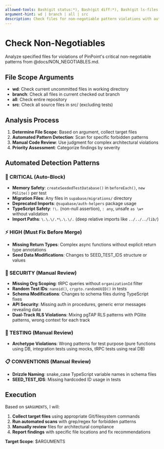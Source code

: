 ```yaml
---
allowed-tools: Bash(git status:*), Bash(git diff:*), Bash(git ls-files:*), Glob, Grep, Read
argument-hint: wd | branch | all | src
description: Check files for non-negotiable pattern violations with automated detection
---
```


# Check Non-Negotiables

Analyze specified files for violations of PinPoint's critical non-negotiable patterns from @docs/NON_NEGOTIABLES.md.

## File Scope Arguments

- **wd**: Check current uncommitted files in working directory
- **branch**: Check all files in current checked out branch
- **all**: Check entire repository
- **src**: Check all source files in src/ (excluding tests)

## Analysis Process

1. **Determine File Scope**: Based on argument, collect target files
2. **Automated Pattern Detection**: Scan for specific forbidden patterns
3. **Manual Code Review**: Use judgment for complex architectural violations
4. **Priority Assessment**: Categorize findings by severity

## Automated Detection Patterns

### 🚨 CRITICAL (Auto-Block)

- **Memory Safety**: `createSeededTestDatabase()` in `beforeEach()`, `new PGlite()` per test
- **Migration Files**: Any files in `supabase/migrations/` directory
- **Deprecated Imports**: `@supabase/auth-helpers` package usage
- **TypeScript Safety**: `!\.` (non-null assertion), `: any`, unsafe `as \w+` without validation
- **Import Paths**: `\.\.\/.*\.\.\/.` (deep relative imports like `../../../lib/`)

### ⚡ HIGH (Must Fix Before Merge)

- **Missing Return Types**: Complex async functions without explicit return type annotations
- **Seed Data Modifications**: Changes to SEED_TEST_IDS structure or values

### 🔐 SECURITY (Manual Review)

- **Missing Org Scoping**: tRPC queries without `organizationId` filter
- **Random Test IDs**: `nanoid()`, `crypto.randomUUID()` in tests
- **Schema Modifications**: Changes to schema files during TypeScript fixes
- **API Security**: Missing auth in procedures, generic error messages revealing data
- **Dual-Track RLS Violations**: Mixing pgTAP RLS patterns with PGlite patterns, wrong context for each track

### 🧪 TESTING (Manual Review)

- **Archetype Violations**: Wrong patterns for test purpose (pure functions using DB, integration tests using mocks, tRPC tests using real DB)

### 📋 CONVENTIONS (Manual Review)

- **Drizzle Naming**: snake_case TypeScript variable names in schema files
- **SEED_TEST_IDS**: Missing hardcoded ID usage in tests

## Execution

Based on `$ARGUMENTS`, I will:

1. **Collect target files** using appropriate Git/filesystem commands
2. **Run automated scans** with grep/regex for forbidden patterns
3. **Manually review** files for architectural compliance
4. **Report findings** with specific file locations and fix recommendations

**Target Scope**: $ARGUMENTS
